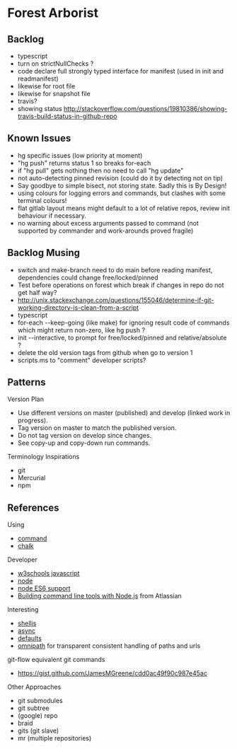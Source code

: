 # Forest Arborist

## Backlog
* typescript
 * turn on strictNullChecks ?
 * code declare full strongly typed interface for manifest (used in init and readmanifest)
  * likewise for root file
  * likewise for snapshot file
* travis?
 * showing status http://stackoverflow.com/questions/19810386/showing-travis-build-status-in-github-repo

## Known Issues
* hg specific issues (low priority at moment)
 * "hg push" returns status 1 so breaks for-each
 * if "hg pull" gets nothing then no need to call "hg update"
 * not auto-detecting pinned revision (could do it by detecting not on tip)
* Say goodbye to simple bisect, not storing state. Sadly this is By Design!
* using colours for logging errors and commands, but clashes with some terminal colours!
* flat gitlab layout means might default to a lot of relative repos, review init behaviour if necessary.
* no warning about excess arguments passed to command (not supported by commander and work-arounds proved fragile)

## Backlog Musing
* switch and make-branch need to do main before reading manifest, dependencies could change free/locked/pinned
* Test before operations on forest which break if changes in repo do not get half way?
 * http://unix.stackexchange.com/questions/155046/determine-if-git-working-directory-is-clean-from-a-script
* typescript
* for-each --keep-going (like make) for ignoring result code of commands which might return non-zero, like hg push ?
* init --interactive, to prompt for free/locked/pinned and relative/absolute ?
* delete the old version tags from github when go to version 1
* scripts.ms to "comment" developer scripts?

## Patterns

Version Plan
* Use different versions on master (published) and develop (linked work in progress).
* Tag version on master to match the published version.
* Do not tag version on develop since changes.
* See copy-up and copy-down run commands.

Terminology Inspirations
* git
* Mercurial
* npm

## References

Using
* [command](https://www.npmjs.com/package/commander)
* [chalk](https://github.com/sindresorhus/chalk)

Developer
* [w3schools javascript](http://www.w3schools.com/js/default.asp)
* [node](https://nodejs.org/docs/latest/api/index.html)
* [node ES6 support](http://node.green)
* [Building command line tools with Node.js](https://developer.atlassian.com/blog/2015/11/scripting-with-node/) from Atlassian

Interesting
* [shelljs](http://documentup.com/arturadib/shelljs#command-reference)
* [async](http://caolan.github.io/async/)
* [defaults](https://www.npmjs.com/package/defaults)
* [omnipath](https://www.npmjs.com/package/omnipath) for transparent consistent handling of paths and urls

git-flow equivalent git commands
* https://gist.github.com/JamesMGreene/cdd0ac49f90c987e45ac

Other Approaches
* git submodules
* git subtree
* (google) repo
* braid
* gits (git slave)
* mr (multiple repositories)

